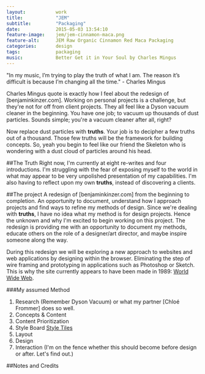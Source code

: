 ```yaml
---
layout:           work
title:            "JEM"
subtitle:         "Packaging"
date:             2015-05-03 13:54:10
feature-image:    jem/jem-cinnamon-maca.png
feature-alt:      JEM Raw Organic Cinnamon Red Maca Packaging
categories:       design
tags:             packaging
music:            Better Get it in Your Soul by Charles Mingus
---
```

"In my music, I’m trying to play the truth of what I am. The reason it’s difficult is because I’m changing all the time." - Charles Mingus

Charles Mingus quote is exactly how I feel about the redesign of [benjaminkinzer.com]. Working on personal projects is a challenge, but they're not for off from client projects. They all feel like a Dyson vacuum cleaner in the beginning. You have one job; to vacuum up thousands of dust particles. Sounds simple; you're a vacuum cleaner after all, right? 

Now replace dust particles with **truths**. Your job is to decipher a few truths out of a thousand. Those few truths will be the framework for building concepts. So, yeah you begin to feel like our friend the Skeleton who is wondering with a dust cloud of particles around his head.

##The Truth
Right now, I'm currently at eight re-writes and four introductions. I'm struggling with the fear of exposing myself to the world in what may appear to be very unpolished presentation of my capabilities. I'm also having to reflect upon my own **truths**, instead of discovering a clients.

##The project
A redesign of [benjaminkinzer.com] from the beginning to completion. An opportunity to document, understand how I approach projects and find ways to refine my methods of design. Since we're dealing with **truths**, I have no idea what my method is for design projects. Hence the unknown and why I'm excited to begin working on this project. The redesign is providing me with an opportunity to document my methods, educate others on the role of a designer/art director, and maybe inspire someone along the way. 

During this redesign we will be exploring a new approach to websites and web applications by designing within the browser. Eliminating the step of wire framing and prototyping in applications such as Photoshop or Sketch. This is why the site currently appears to have been made in 1989: [World Wide Web](http://info.cern.ch/hypertext/WWW/TheProject.html).

###My assumed Method

1. Research (Remember Dyson Vacuum) or what my partner [Chloé Frommer] does so well.
2. Concepts & Content
3. Content Prioritization
4. Style Board [Style Tiles](http://styletil.es/)
5. Layout
6. Design
7. Interaction (I'm on the fence whether this should become before design or after. Let's find out.)

##Notes and Credits


